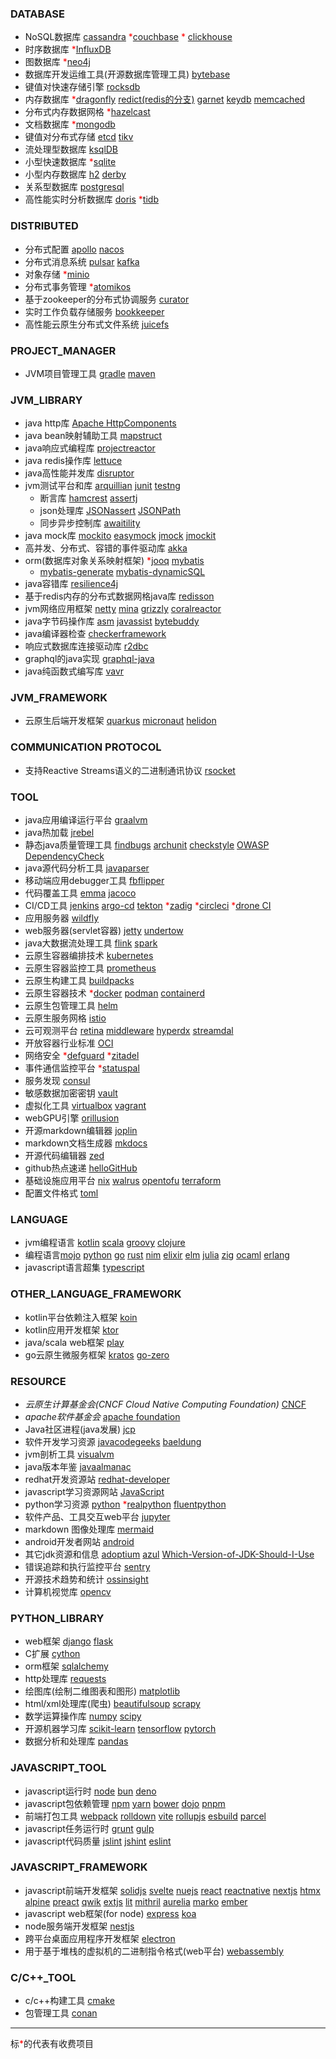 ### DATABASE
+ NoSQL数据库 [cassandra](https://cassandra.apache.org/) <font style='color:red'>*</font>[couchbase](https://www.couchbase.com/) <font style='color:red'>\*</font> [clickhouse](https://clickhouse.com)
+ 时序数据库 <font style='color:red'>*</font>[InfluxDB](https://www.influxdata.com/)
+ 图数据库 <font style='color:red'>*</font>[neo4j](https://neo4j.com/)
+ 数据库开发运维工具(开源数据库管理工具) [bytebase](https://www.bytebase.com/)
+ 键值对快速存储引擎 [rocksdb](https://rocksdb.org/)
+ 内存数据库 <font style='color:red'>*</font>[dragonfly](https://www.dragonflydb.io/) [redict(redis的分支)](https://redict.io) [garnet](https://microsoft.github.io/garnet/) [keydb](https://docs.keydb.dev) [memcached](http://memcached.org)
+ 分布式内存数据网格 <font style='color:red'>*</font>[hazelcast](https://hazelcast.com/)
+ 文档数据库 <font style='color:red'>*</font>[mongodb](https://www.mongodb.com/)
+ 键值对分布式存储 [etcd](https://etcd.io/) [tikv](https://tikv.org/)
+ 流处理型数据库 [ksqlDB](https://ksqldb.io)
+ 小型快速数据库 <font style='color:red'>*</font>[sqlite](https://www.sqlite.org)
+ 小型内存数据库 [h2](http://www.h2database.com) [derby](https://db.apache.org/derby/)
+ 关系型数据库 [postgresql](https://www.postgresql.org)
+ 高性能实时分析数据库 [doris](https://doris.apache.org/) <font style='color:red'>*</font>[tidb](https://www.pingcap.com/tidb/)

### DISTRIBUTED
+ 分布式配置 [apollo](https://www.apolloconfig.com/) [nacos](https://nacos.io/)
+ 分布式消息系统 [pulsar](https://pulsar.apache.org/) [kafka](https://kafka.apache.org/)
+ 对象存储 <font style='color:red'>*</font>[minio](https://min.io/)
+ 分布式事务管理 <font style='color:red'>*</font>[atomikos](https://www.atomikos.com/)
+ 基于zookeeper的分布式协调服务 [curator](https://curator.apache.org/)
+ 实时工作负载存储服务 [bookkeeper](https://bookkeeper.apache.org)
+ 高性能云原生分布式文件系统 [juicefs](https://juicefs.com/)

### PROJECT_MANAGER
+ JVM项目管理工具 [gradle](https://gradle.org) [maven](https://maven.apache.org/)

### JVM_LIBRARY
+ java http库 [Apache HttpComponents](https://hc.apache.org/index.html)
+ java bean映射辅助工具 [mapstruct](https://mapstruct.org/)
+ java响应式编程库 [projectreactor](https://projectreactor.io/)
+ java redis操作库 [lettuce](https://lettuce.io/)
+ java高性能并发库 [disruptor](https://lmax-exchange.github.io/disruptor/)
+ jvm测试平台和库 [arquillian](https://arquillian.org/) [junit](https://junit.org/) [testng](https://testng.org/) 
  + 断言库 [hamcrest](https://hamcrest.org/) [assertj](https://assertj.github.io/doc/)
  + json处理库 [JSONassert](http://jsonassert.skyscreamer.org) [JSONPath](https://goessner.net/articles/JsonPath/)
  + 同步异步控制库 [awaitility](https://github.com/awaitility/awaitility/wiki/Getting_started)
+ java mock库 [mockito](https://site.mockito.org/) [easymock](https://easymock.org/) [jmock](http://jmock.org/) [jmockit](https://jmockit.github.io/)
+ 高并发、分布式、容错的事件驱动库 [akka](https://akka.io/)
+ orm(数据库对象关系映射框架) <font style='color:red'>*</font>[jooq](https://www.jooq.org/) [mybatis](https://mybatis.org/mybatis-3/index.html)
  + [mybatis-generate](https://mybatis.org/generator/index.html) [mybatis-dynamicSQL](https://mybatis.org/mybatis-dynamic-sql/docs/introduction.html)
+ java容错库 [resilience4j](https://resilience4j.readme.io/)
+ 基于redis内存的分布式数据网格java库 [redisson](https://redisson.org/)
+ jvm网络应用框架 [netty](https://netty.io/) [mina](https://mina.apache.org) [grizzly](https://javaee.github.io/grizzly/) [coralreactor](https://www.coralblocks.com/index.php/category/coralreactor/)
+ java字节码操作库 [asm](https://asm.ow2.io/) [javassist](https://www.javassist.org/) [bytebuddy](https://bytebuddy.net/)
+ java编译器检查 [checkerframework](https://checkerframework.org/)
+ 响应式数据库连接驱动库 [r2dbc](https://r2dbc.io/)
+ graphql的java实现 [graphql-java](https://www.graphql-java.com/)
+ java纯函数式编写库 [vavr](https://docs.vavr.io/)

### JVM_FRAMEWORK
+ 云原生后端开发框架 [quarkus](https://quarkus.io/) [micronaut](https://micronaut.io/) [helidon](https://helidon.io/)

### COMMUNICATION PROTOCOL
+ 支持Reactive Streams语义的二进制通讯协议 [rsocket](https://rsocket.io/)

### TOOL
+ java应用编译运行平台 [graalvm](https://www.graalvm.org)
+ java热加载 [jrebel](https://www.jrebel.com)
+ 静态java质量管理工具 [findbugs](https://findbugs.sourceforge.net/) [archunit](https://www.archunit.org/) [checkstyle](https://checkstyle.org/) [OWASP DependencyCheck](https://owasp.org/www-project-dependency-check/)
+ java源代码分析工具 [javaparser](https://javaparser.org)
+ 移动端应用debugger工具 [fbflipper](https://fbflipper.com)
+ 代码覆盖工具 [emma](https://emma.sourceforge.net/index.html) [jacoco](https://www.jacoco.org/jacoco/)
+ CI/CD工具 [jenkins](https://www.jenkins.io) [argo-cd](https://argo-cd.readthedocs.io/en/stable/) [tekton](https://tekton.dev) <font style='color:red'>\*</font>[zadig](https://koderover.com/) <font style='color:red'>\*</font>[circleci](https://circleci.com/) <font style='color:red'>*</font>[drone CI](https://www.drone.io/)
+ 应用服务器 [wildfly](https://www.wildfly.org/)
+ web服务器(servlet容器) [jetty](https://eclipse.dev/jetty/) [undertow](https://undertow.io/)
+ java大数据流处理工具 [flink](https://flink.apache.org/) [spark](https://spark.apache.org/)
+ 云原生容器编排技术 [kubernetes](https://kubernetes.io/)
+ 云原生容器监控工具 [prometheus](https://prometheus.io/)
+ 云原生构建工具 [buildpacks](https://buildpacks.io/)
+ 云原生容器技术 <font style='color:red'>*</font>[docker](https://www.docker.com/) [podman](https://podman.io/) [containerd](https://containerd.io/)
+ 云原生包管理工具 [helm](https://helm.sh/)
+ 云原生服务网格 [istio](https://istio.io/)
+ 云可观测平台 [retina](https://retina.sh) [middleware](https://middleware.io) [hyperdx](https://www.hyperdx.io) [streamdal](https://streamdal.com)
+ 开放容器行业标准 [OCI](https://opencontainers.org)
+ 网络安全 <font style='color:red'>*</font>[defguard](https://defguard.net) <font style='color:red'>\*</font>[zitadel](https://zitadel.com)
+ 事件通信监控平台 <font style='color:red'>*</font>[statuspal](https://www.statuspal.io)
+ 服务发现 [consul](https://www.consul.io)
+ 敏感数据加密密钥 [vault](https://www.vaultproject.io)
+ 虚拟化工具 [virtualbox](https://www.virtualbox.org) [vagrant](https://www.vagrantup.com)
+ webGPU引擎 [orillusion](https://www.orillusion.com)
+ 开源markdown编辑器 [joplin](https://joplinapp.org)
+ markdown文档生成器 [mkdocs](https://www.mkdocs.org)
+ 开源代码编辑器 [zed](https://zed.dev)
+ github热点速递 [helloGitHub](https://mp.weixin.qq.com/mp/appmsgalbum?__biz=MzA5MzYyNzQ0MQ==&action=getalbum&album_id=1332112026222641153&scene=173&subscene=&sessionid=undefined&enterid=0&from_msgid=2247517230&from_itemidx=1&count=3&nolastread=1&scene=21#wechat_redirect)
+ 基础设施应用平台 [nix](https://nixos.org) [walrus](https://www.seal.io) [opentofu](https://opentofu.org) [terraform](https://www.terraform.io)
+ 配置文件格式 [toml](https://toml.io/)

### LANGUAGE
+ jvm编程语言 [kotlin](https://kotlinlang.org) [scala](https://www.scala-lang.org) [groovy](https://groovy-lang.org/) [clojure](https://www.clojure.org)
+ 编程语言[mojo](https://docs.modular.com/mojo) [python](https://www.python.org/) [go](https://go.dev) [rust](https://www.rust-lang.org) [nim](https://nim-lang.org/) [elixir](https://elixir-lang.org/) [elm](https://elm-lang.org/) [julia](https://julialang.org/) [zig](https://ziglang.org/) [ocaml](https://www.ocaml.org/) [erlang](https://www.erlang.org/)
+ javascript语言超集 [typescript](https://www.typescriptlang.org/)

### OTHER_LANGUAGE_FRAMEWORK
+ kotlin平台依赖注入框架 [koin](https://insert-koin.io/)
+ kotlin应用开发框架 [ktor](https://ktor.io/)
+ java/scala web框架 [play](https://www.playframework.com/)
+ go云原生微服务框架 [kratos](https://go-kratos.dev/) [go-zero](https://go-zero.dev/)

### RESOURCE
+ *云原生计算基金会(CNCF Cloud Native Computing Foundation)* [CNCF](https://www.cncf.io/)
+ *apache软件基金会* [apache foundation](https://www.apache.org)
+ Java社区进程(java发展) [jcp](https://www.jcp.org/en/home/index)
+ 软件开发学习资源 [javacodegeeks](https://www.javacodegeeks.com/) [baeldung](https://www.baeldung.com/)
+ jvm剖析工具 [visualvm](https://visualvm.github.io/)
+ java版本年鉴 [javaalmanac](https://javaalmanac.io/)
+ redhat开发资源站 [redhat-developer](https://developers.redhat.com/)
+ javascript学习资源网站 [JavaScript](https://developer.mozilla.org/en-US/docs/Web/JavaScript/)
+ python学习资源 [python](https://docs.python-guide.org/) <font style='color:red'>*</font>[realpython](https://realpython.com) [fluentpython](https://www.fluentpython.com/)
+ 软件产品、工具交互web平台 [jupyter](https://jupyter.org/)
+ markdown 图像处理库 [mermaid](https://mermaid.js.org/)
+ android开发者网站 [android](https://developer.android.google.cn/)
+ 其它jdk资源和信息 [adoptium](https://adoptium.net/) [azul](https://www.azul.com/) [Which-Version-of-JDK-Should-I-Use](https://whichjdk.com/)
+ 错误追踪和执行监控平台 [sentry](https://docs.sentry.io)
+ 开源技术趋势和统计 [ossinsight](https://ossinsight.io/)
+ 计算机视觉库 [opencv](https://opencv.org/)

### PYTHON_LIBRARY
+ web框架 [django](http://www.djangoproject.com/) [flask](https://palletsprojects.com/p/flask/)
+ C扩展 [cython](https://cython.org/)
+ orm框架 [sqlalchemy](https://www.sqlalchemy.org/)
+ http处理库 [requests](https://requests.readthedocs.io/)
+ 绘图库(绘制二维图表和图形) [matplotlib](https://matplotlib.org/)
+ html/xml处理库(爬虫) [beautifulsoup](https://www.crummy.com/software/BeautifulSoup/) [scrapy](https://scrapy.org/)
+ 数学运算操作库 [numpy](https://numpy.org/) [scipy](https://scipy.org/)
+ 开源机器学习库 [scikit-learn](https://scikit-learn.org/) [tensorflow](https://tensorflow.google.cn/) [pytorch](https://pytorch.org/)
+ 数据分析和处理库 [pandas](https://pandas.pydata.org/)

### JAVASCRIPT_TOOL
+ javascript运行时 [node](https://nodejs.org/) [bun](https://bun.sh/) [deno](https://deno.com/)
+ javascript包依赖管理 [npm](https://docs.npmjs.com/) [yarn](https://yarnpkg.com) [bower](https://bower.io) [dojo](https://dojotoolkit.org) [pnpm](https://pnpm.io)
+ 前端打包工具 [webpack](https://webpack.js.org/) [rolldown](https://rolldown.rs) [vite](https://vitejs.dev) [rollupjs](https://rollupjs.org) [esbuild](https://esbuild.github.io/) [parcel](https://parceljs.org)
+ javascript任务运行时 [grunt](https://gruntjs.com/) [gulp](https://gulpjs.com/)
+ javascript代码质量 [jslint](https://www.jslint.com) [jshint](https://jshint.com) [eslint](https://eslint.org)

### JAVASCRIPT_FRAMEWORK
+ javascript前端开发框架 [solidjs](https://www.solidjs.com/) [svelte](https://svelte.dev/) [nuejs](https://nuejs.org/) [react](https://react.dev/) [reactnative](https://reactnative.dev/) [nextjs](https://nextjs.org/) [htmx](https://htmx.org/) [alpine](https://alpinejs.dev/) [preact](https://preactjs.com/) [qwik](https://qwik.dev/) [extjs](https://www.sencha.com/products/extjs/) [lit](https://lit.dev) [mithril](https://mithril.js.org) [aurelia](https://aurelia.io) [marko](https://markojs.com) [ember](https://emberjs.com)
+ javascript web框架(for node) [express](https://expressjs.com/) [koa](https://koa.bootcss.com/)
+ node服务端开发框架 [nestjs](https://nestjs.com/)
+ 跨平台桌面应用程序开发框架 [electron](https://www.electronjs.org/)
+ 用于基于堆栈的虚拟机的二进制指令格式(web平台) [webassembly](https://webassembly.org/)

### C/C++_TOOL
+ c/c++构建工具 [cmake](https://cmake.org/)
+ 包管理工具 [conan](https://conan.io/)

---

标<font style='color:red'>*</font>的代表有收费项目
